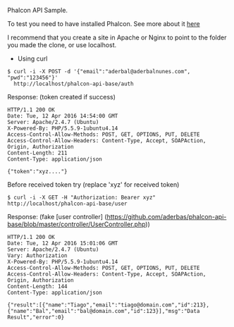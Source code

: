 Phalcon API Sample.

To test you need to have installed Phalcon. See more about it [here](https://phalconphp.com/en/download) 

I recommend that you create a site in Apache or Nginx to point to the folder you made the clone, or use localhost.

- Using curl
```
$ curl -i -X POST -d '{"email":"aderbal@aderbalnunes.com", "pwd":"123456"}' 
  http://localhost/phalcon-api-base/auth
```
Response: (token created if success)
```
HTTP/1.1 200 OK
Date: Tue, 12 Apr 2016 14:54:00 GMT
Server: Apache/2.4.7 (Ubuntu)
X-Powered-By: PHP/5.5.9-1ubuntu4.14
Access-Control-Allow-Methods: POST, GET, OPTIONS, PUT, DELETE
Access-Control-Allow-Headers: Content-Type, Accept, SOAPAction, Origin, Authorization
Content-Length: 211
Content-Type: application/json

{"token":"xyz...."}
```
Before received token try (replace 'xyz' for received token)
```
$ curl -i -X GET -H "Authorization: Bearer xyz" http://localhost/phalcon-api-base/user
```
Response: (fake [user controller] (https://github.com/aderbas/phalcon-api-base/blob/master/controller/UserController.php))
```
HTTP/1.1 200 OK
Date: Tue, 12 Apr 2016 15:01:06 GMT
Server: Apache/2.4.7 (Ubuntu)
Vary: Authorization
X-Powered-By: PHP/5.5.9-1ubuntu4.14
Access-Control-Allow-Methods: POST, GET, OPTIONS, PUT, DELETE
Access-Control-Allow-Headers: Content-Type, Accept, SOAPAction, Origin, Authorization
Content-Length: 144
Content-Type: application/json

{"result":[{"name":"Tiago","email":"tiago@domain.com","id":213},{"name":"Bal","email":"bal@domain.com","id":123}],"msg":"Data Result","error":0}
```
